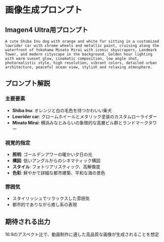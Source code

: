 # 画像生成プロンプト

## Imagen4 Ultra用プロンプト

```
A cute Shiba Inu dog with orange and white fur sitting in a customized lowrider car with chrome wheels and metallic paint, cruising along the waterfront of Yokohama Minato Mirai with iconic skyscrapers, Landmark Tower, and modern cityscape in the background. Golden hour lighting with warm sunset glow, cinematic composition, low angle shot, photorealistic style, high resolution, vibrant colors, detailed urban architecture, peaceful ocean view, stylish and relaxing atmosphere.
```

## プロンプト解説

### 主要要素
- **Shiba Inu**: オレンジと白の毛色を持つかわいい柴犬
- **Lowrider car**: クロームホイールとメタリック塗装のカスタムローライダー
- **Minato Mirai**: 横浜みなとみらいの象徴的な高層ビル群とランドマークタワー

### 視覚的指定
- **照明**: ゴールデンアワーの暖かい夕日の光
- **構図**: 低いアングルからのシネマティック構図
- **スタイル**: フォトリアリスティック、高解像度
- **色彩**: 鮮やかで詳細な都市建築、平和な海の景色

### 雰囲気
- スタイリッシュでリラックスした雰囲気
- 都市的でありながら癒し系の表現

## 期待される出力
16:9のアスペクト比で、動画制作に適した高品質な画像が生成されることを想定